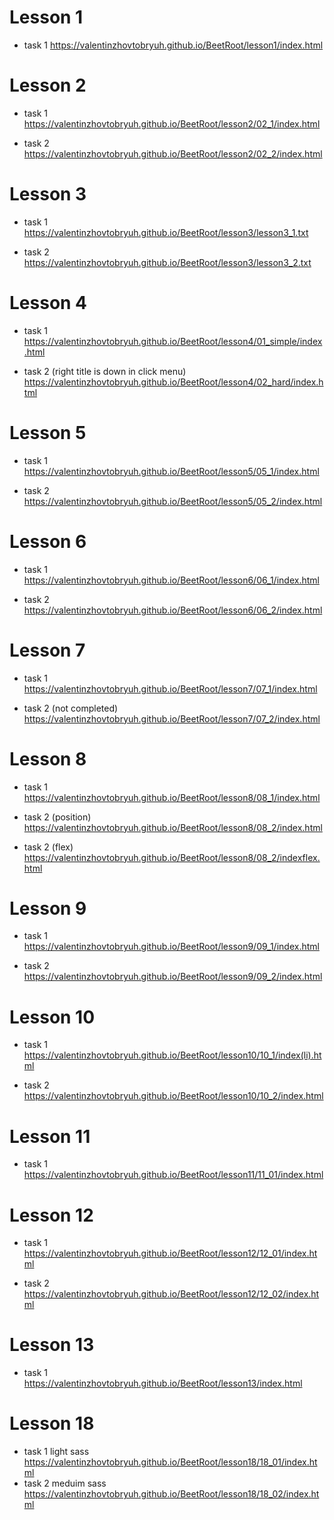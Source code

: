 # Lesson 1
* task 1
https://valentinzhovtobryuh.github.io/BeetRoot/lesson1/index.html

# Lesson 2
* task 1
https://valentinzhovtobryuh.github.io/BeetRoot/lesson2/02_1/index.html

* task 2
https://valentinzhovtobryuh.github.io/BeetRoot/lesson2/02_2/index.html

# Lesson 3
* task 1
https://valentinzhovtobryuh.github.io/BeetRoot/lesson3/lesson3_1.txt

* task 2
https://valentinzhovtobryuh.github.io/BeetRoot/lesson3/lesson3_2.txt

# Lesson 4
* task 1
https://valentinzhovtobryuh.github.io/BeetRoot/lesson4/01_simple/index.html

* task 2 (right title is down in click menu)
https://valentinzhovtobryuh.github.io/BeetRoot/lesson4/02_hard/index.html

# Lesson 5
* task 1
https://valentinzhovtobryuh.github.io/BeetRoot/lesson5/05_1/index.html

* task 2
https://valentinzhovtobryuh.github.io/BeetRoot/lesson5/05_2/index.html

# Lesson 6
* task 1
https://valentinzhovtobryuh.github.io/BeetRoot/lesson6/06_1/index.html

* task 2
https://valentinzhovtobryuh.github.io/BeetRoot/lesson6/06_2/index.html

# Lesson 7
* task 1
https://valentinzhovtobryuh.github.io/BeetRoot/lesson7/07_1/index.html

* task 2 (not completed)
https://valentinzhovtobryuh.github.io/BeetRoot/lesson7/07_2/index.html

# Lesson 8
* task 1
https://valentinzhovtobryuh.github.io/BeetRoot/lesson8/08_1/index.html

* task 2 (position)
https://valentinzhovtobryuh.github.io/BeetRoot/lesson8/08_2/index.html

* task 2 (flex)
https://valentinzhovtobryuh.github.io/BeetRoot/lesson8/08_2/indexflex.html

# Lesson 9
* task 1
https://valentinzhovtobryuh.github.io/BeetRoot/lesson9/09_1/index.html

* task 2
https://valentinzhovtobryuh.github.io/BeetRoot/lesson9/09_2/index.html

# Lesson 10
* task 1 
https://valentinzhovtobryuh.github.io/BeetRoot/lesson10/10_1/index(li).html

* task 2  
https://valentinzhovtobryuh.github.io/BeetRoot/lesson10/10_2/index.html

# Lesson 11
* task 1 
https://valentinzhovtobryuh.github.io/BeetRoot/lesson11/11_01/index.html

# Lesson 12
* task 1 
https://valentinzhovtobryuh.github.io/BeetRoot/lesson12/12_01/index.html

* task 2
https://valentinzhovtobryuh.github.io/BeetRoot/lesson12/12_02/index.html

# Lesson 13
* task 1 
https://valentinzhovtobryuh.github.io/BeetRoot/lesson13/index.html

# Lesson 18
* task 1 light sass
https://valentinzhovtobryuh.github.io/BeetRoot/lesson18/18_01/index.html
* task 2 meduim sass
https://valentinzhovtobryuh.github.io/BeetRoot/lesson18/18_02/index.html